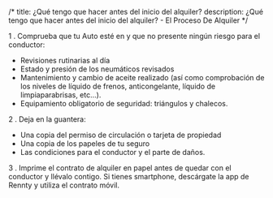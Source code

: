 /*title: ¿Qué tengo que hacer antes del inicio del alquiler?description: ¿Qué tengo que hacer antes del inicio del alquiler? - El Proceso De Alquiler*/1 . Comprueba que tu Auto esté en y que no presente ningún riesgo para el conductor:* Revisiones rutinarias al día* Estado y presión de los neumáticos revisados* Mantenimiento y cambio de aceite realizado (así como comprobación de los niveles de líquido de frenos, anticongelante, líquido de limpiaparabrisas, etc...).* Equipamiento obligatorio de seguridad: triángulos y chalecos.2 . Deja en la guantera:* Una copia del permiso de circulación o tarjeta de propiedad* Una copia de los papeles de tu seguro* Las condiciones para el conductor y el parte de daños.3 . Imprime el contrato de alquiler en papel antes de quedar con el conductor y llévalo contigo. Si tienes smartphone, descárgate la app de Rennty y utiliza el contrato móvil.